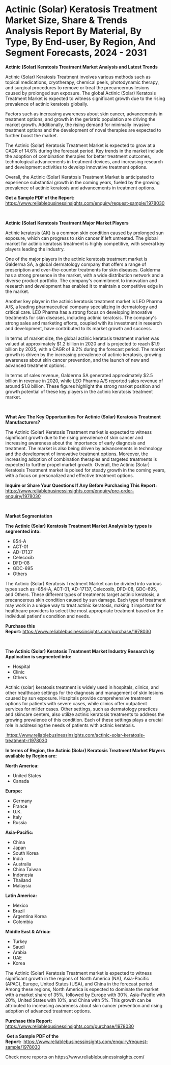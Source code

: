 <p><h1>Actinic (Solar) Keratosis Treatment Market Size, Share & Trends Analysis Report By Material, By Type, By End-user, By Region, And Segment Forecasts, 2024 - 2031</h1></p><p><strong>Actinic (Solar) Keratosis Treatment Market Analysis and Latest Trends</strong></p>
<p><p>Actinic (Solar) Keratosis Treatment involves various methods such as topical medications, cryotherapy, chemical peels, photodynamic therapy, and surgical procedures to remove or treat the precancerous lesions caused by prolonged sun exposure. The global Actinic (Solar) Keratosis Treatment Market is expected to witness significant growth due to the rising prevalence of actinic keratosis globally.</p><p>Factors such as increasing awareness about skin cancer, advancements in treatment options, and growth in the geriatric population are driving the market growth. Additionally, the rising demand for minimally invasive treatment options and the development of novel therapies are expected to further boost the market.</p><p>The Actinic (Solar) Keratosis Treatment Market is expected to grow at a CAGR of 14.6% during the forecast period. Key trends in the market include the adoption of combination therapies for better treatment outcomes, technological advancements in treatment devices, and increasing research and development activities to develop innovative treatment options.</p><p>Overall, the Actinic (Solar) Keratosis Treatment Market is anticipated to experience substantial growth in the coming years, fueled by the growing prevalence of actinic keratosis and advancements in treatment options.</p></p>
<p><strong>Get a Sample PDF of the Report:&nbsp;</strong> <a href="https://www.reliablebusinessinsights.com/enquiry/request-sample/1978030">https://www.reliablebusinessinsights.com/enquiry/request-sample/1978030</a></p>
<p>&nbsp;</p>
<p><strong>Actinic (Solar) Keratosis Treatment Major Market Players</strong></p>
<p><p>Actinic keratosis (AK) is a common skin condition caused by prolonged sun exposure, which can progress to skin cancer if left untreated. The global market for actinic keratosis treatment is highly competitive, with several key players leading the industry.</p><p>One of the major players in the actinic keratosis treatment market is Galderma SA, a global dermatology company that offers a range of prescription and over-the-counter treatments for skin diseases. Galderma has a strong presence in the market, with a wide distribution network and a diverse product portfolio. The company's commitment to innovation and research and development has enabled it to maintain a competitive edge in the market.</p><p>Another key player in the actinic keratosis treatment market is LEO Pharma A/S, a leading pharmaceutical company specializing in dermatology and critical care. LEO Pharma has a strong focus on developing innovative treatments for skin diseases, including actinic keratosis. The company's strong sales and marketing efforts, coupled with its investment in research and development, have contributed to its market growth and success.</p><p>In terms of market size, the global actinic keratosis treatment market was valued at approximately $1.2 billion in 2020 and is projected to reach $1.9 billion by 2025, with a CAGR of 9.2% during the forecast period. The market growth is driven by the increasing prevalence of actinic keratosis, growing awareness about skin cancer prevention, and the launch of new and advanced treatment options.</p><p>In terms of sales revenue, Galderma SA generated approximately $2.5 billion in revenue in 2020, while LEO Pharma A/S reported sales revenue of around $1.8 billion. These figures highlight the strong market position and growth potential of these key players in the actinic keratosis treatment market.</p></p>
<p>&nbsp;</p>
<p><strong>What Are The Key Opportunities For Actinic (Solar) Keratosis Treatment Manufacturers?</strong></p>
<p><p>The Actinic (Solar) Keratosis Treatment market is expected to witness significant growth due to the rising prevalence of skin cancer and increasing awareness about the importance of early diagnosis and treatment. The market is also being driven by advancements in technology and the development of innovative treatment options. Moreover, the increasing adoption of combination therapies and targeted treatments is expected to further propel market growth. Overall, the Actinic (Solar) Keratosis Treatment market is poised for steady growth in the coming years, with a focus on personalized and effective treatment options.</p></p>
<p><strong>Inquire or Share Your Questions If Any Before Purchasing This Report:</strong> <a href="https://www.reliablebusinessinsights.com/enquiry/pre-order-enquiry/1978030">https://www.reliablebusinessinsights.com/enquiry/pre-order-enquiry/1978030</a></p>
<p>&nbsp;</p>
<p><strong>Market Segmentation</strong></p>
<p><strong>The Actinic (Solar) Keratosis Treatment Market Analysis by types is segmented into:</strong></p>
<p><ul><li>854-A</li><li>ACT-01</li><li>AD-17137</li><li>Celecoxib</li><li>DFD-08</li><li>GDC-695</li><li>Others</li></ul></p>
<p><p>The Actinic (Solar) Keratosis Treatment Market can be divided into various types such as -854-A, ACT-01, AD-17137, Celecoxib, DFD-08, GDC-695, and Others. These different types of treatments target actinic keratosis, a precancerous skin condition caused by sun damage. Each type of treatment may work in a unique way to treat actinic keratosis, making it important for healthcare providers to select the most appropriate treatment based on the individual patient's condition and needs.</p></p>
<p><strong>Purchase this Report:&nbsp;</strong><a href="https://www.reliablebusinessinsights.com/purchase/1978030">https://www.reliablebusinessinsights.com/purchase/1978030</a></p>
<p>&nbsp;</p>
<p><strong>The Actinic (Solar) Keratosis Treatment Market Industry Research by Application is segmented into:</strong></p>
<p><ul><li>Hospital</li><li>Clinic</li><li>Others</li></ul></p>
<p><p>Actinic (solar) keratosis treatment is widely used in hospitals, clinics, and other healthcare settings for the diagnosis and management of skin lesions caused by sun exposure. Hospitals provide comprehensive treatment options for patients with severe cases, while clinics offer outpatient services for milder cases. Other settings, such as dermatology practices and skincare centers, also utilize actinic keratosis treatments to address the growing prevalence of this condition. Each of these settings plays a crucial role in addressing the needs of patients with actinic keratosis.</p></p>
<p><a href="https://www.reliablebusinessinsights.com/actinic-solar-keratosis-treatment-r1978030">&nbsp;https://www.reliablebusinessinsights.com/actinic-solar-keratosis-treatment-r1978030</a></p>
<p><strong>In terms of Region, the Actinic (Solar) Keratosis Treatment Market Players available by Region are:</strong></p>
<p>
    <p> <strong> North America: </strong>
        <ul>
            <li>United States</li>
            <li>Canada</li>
        </ul>
        </p> 
    <p> <strong> Europe: </strong>
        <ul>
            <li>Germany</li>
            <li>France</li>
            <li>U.K.</li>
            <li>Italy</li>
            <li>Russia</li>
        </ul>
        </p> 
    <p> <strong> Asia-Pacific: </strong>
        <ul>
            <li>China</li>
            <li>Japan</li>
            <li>South Korea</li>
            <li>India</li>
            <li>Australia</li>
            <li>China Taiwan</li>
            <li>Indonesia</li>
            <li>Thailand</li>
            <li>Malaysia</li>
        </ul>
        </p> 
    <p> <strong> Latin America: </strong>
        <ul>
            <li>Mexico</li>
            <li>Brazil</li>
            <li>Argentina Korea</li>
            <li>Colombia</li>
        </ul>
        </p> 
    <p> <strong> Middle East & Africa: </strong>
        <ul>
            <li>Turkey</li>
            <li>Saudi</li>
            <li>Arabia</li>
            <li>UAE</li>
            <li>Korea</li>
        </ul>
    </p>
    </p>
<p><p>The Actinic (Solar) Keratosis Treatment market is expected to witness significant growth in the regions of North America (NA), Asia-Pacific (APAC), Europe, United States (USA), and China in the forecast period. Among these regions, North America is expected to dominate the market with a market share of 35%, followed by Europe with 30%, Asia-Pacific with 20%, United States with 10%, and China with 5%. This growth can be attributed to increasing awareness about skin cancer prevention and rising adoption of advanced treatment options.</p></p>
<p><strong>Purchase this Report: </strong><a href="https://www.reliablebusinessinsights.com/purchase/1978030">https://www.reliablebusinessinsights.com/purchase/1978030</a></p>
<p>&nbsp;<strong>Get a Sample PDF of the Report:&nbsp;&nbsp;</strong><a href="https://www.reliablebusinessinsights.com/enquiry/request-sample/1978030">https://www.reliablebusinessinsights.com/enquiry/request-sample/1978030</a></p>
<p><strong></strong></p>
<p>Check more reports on https://www.reliablebusinessinsights.com/</p>